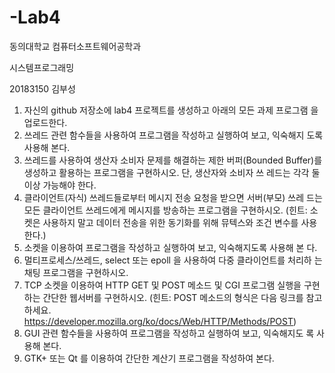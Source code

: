 # -Lab4

동의대학교 컴퓨터소프트웨어공학과

시스템프로그래밍

20183150 김부성
1. 자신의 github 저장소에 lab4 프로젝트를 생성하고 아래의 모든 과제 프로그램
을 업로드한다.
2. 쓰레드 관련 함수들을 사용하여 프로그램을 작성하고 실행하여 보고, 익숙해지
도록 사용해 본다.
3. 쓰레드를 사용하여 생산자 소비자 문제를 해결하는 제한 버퍼(Bounded
Buffer)를 생성하고 활용하는 프로그램을 구현하시오. 단, 생산자와 소비자 쓰
레드는 각각 둘 이상 가능해야 한다.
4. 클라이언트(자식) 쓰레드들로부터 메시지 전송 요청을 받으면 서버(부모) 쓰레
드는 모든 클라이언트 쓰레드에게 메시지를 방송하는 프로그램을 구현하시오.
(힌트: 소켓은 사용하지 말고 데이터 전송을 위한 동기화를 위해 뮤텍스와 조건
변수를 사용한다.)
5. 소켓을 이용하여 프로그램을 작성하고 실행하여 보고, 익숙해지도록 사용해 본
다.
6. 멀티프로세스/쓰레드, select 또는 epoll 을 사용하여 다중 클라이언트를 처리하
는 채팅 프로그램을 구현하시오.
7. TCP 소켓을 이용하여 HTTP GET 및 POST 메소드 및 CGI 프로그램 실행을
구현하는 간단한 웹서버를 구현하시오.
(힌트: POST 메소드의 형식은 다음 링크를 참고하세요.
https://developer.mozilla.org/ko/docs/Web/HTTP/Methods/POST)
8. GUI 관련 함수들을 사용하여 프로그램을 작성하고 실행하여 보고, 익숙해지도
록 사용해 본다.
9. GTK+ 또는 Qt 를 이용하여 간단한 계산기 프로그램을 작성하여 본다.
